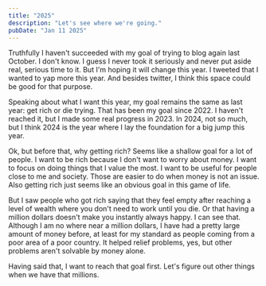```yaml
---
title: "2025"
description: "Let's see where we're going."
pubDate: "Jan 11 2025"
---
```


Truthfully I haven't succeeded with my goal of trying to blog again last October. I don't know. I guess I never took it seriously and never put aside real, serious time to it. But I'm hoping it will change this year. I tweeted that I wanted to yap more this year. And besides twitter, I think this space could be good for that purpose.

Speaking about what I want this year, my goal remains the same as last year: get rich or die trying. That has been my goal since 2022. I haven't reached it, but I made some real progress in 2023. In 2024, not so much, but I think 2024 is the year where I lay the foundation for a big jump this year.

Ok, but before that, why getting rich? Seems like a shallow goal for a lot of people. I want to be rich because I don't want to worry about money. I want to focus on doing things that I value the most. I want to be useful for people close to me and society. Those are easier to do when money is not an issue. Also getting rich just seems like an obvious goal in this game of life.

But I saw people who got rich saying that they feel empty after reaching a level of wealth where you don't need to work until you die. Or that having a million dollars doesn't make you instantly always happy. I can see that. Although I am no where near a million dollars, I have had a pretty large amount of money before, at least for my standard as people coming from a poor area of a poor country. It helped relief problems, yes, but other problems aren't solvable by money alone.

Having said that, I want to reach that goal first. Let's figure out other things when we have that millions.
